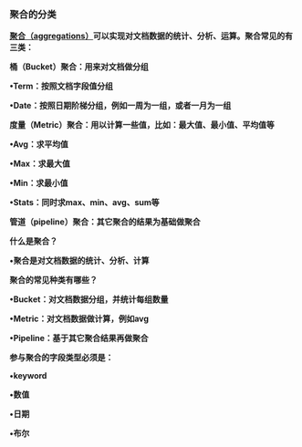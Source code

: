 ### **聚合的分类**



**[聚合（](https://www.elastic.co/guide/en/elasticsearch/reference/current/search-aggregations.html)[aggregations](https://www.elastic.co/guide/en/elasticsearch/reference/current/search-aggregations.html)[）](https://www.elastic.co/guide/en/elasticsearch/reference/current/search-aggregations.html)可以实现对文档数据的统计、分析、运算。聚合常见的有三类：**



**桶（Bucket）聚合：用来对文档做分组**

**•Term：按照文档字段值分组**

**•Date：按照日期阶梯分组，例如一周为一组，或者一月为一组**



**度量（Metric）聚合：用以计算一些值，比如：最大值、最小值、平均值等**

**•Avg：求平均值**

**•Max：求最大值**

**•Min：求最小值**

**•Stats：同时求max、min、avg、sum等**



**管道（pipeline）聚合：其它聚合的结果为基础做聚合**



**什么是聚合？**

**•聚合是对文档数据的统计、分析、计算**



**聚合的常见种类有哪些？**

**•Bucket：对文档数据分组，并统计每组数量**

**•Metric：对文档数据做计算，例如avg**

**•Pipeline：基于其它聚合结果再做聚合**



**参与聚合的字段类型必须是：**

**•keyword**

**•数值**

**•日期**

**•布尔**